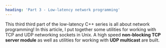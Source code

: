 ```yaml
---
heading: 'Part 3 - Low-latency network programming'
---
```


This third third part of the low-latency C++ series is all about network programming! In this article, I put together some utilities for working with TCP and UDP networking sockets in Unix. A high speed **non-blocking TCP server module** as well as utilities for working with **UDP multicast** are built.